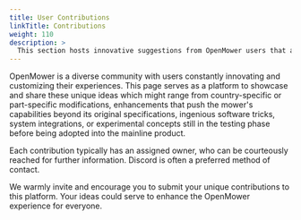 ```yaml
---
title: User Contributions
linkTitle: Contributions
weight: 110
description: >
  This section hosts innovative suggestions from OpenMower users that are currently not included in the standard package.
---
```

OpenMower is a diverse community with users constantly innovating and customizing their experiences. This page serves as a platform to showcase and share these unique ideas which might range from country-specific or part-specific modifications, enhancements that push the mower's capabilities beyond its original specifications, ingenious software tricks, system integrations, or experimental concepts still in the testing phase before being adopted into the mainline product.

Each contribution typically has an assigned owner, who can be courteously reached for further information. Discord is often a preferred method of contact.

We warmly invite and encourage you to submit your unique contributions to this platform. Your ideas could serve to enhance the OpenMower experience for everyone.
